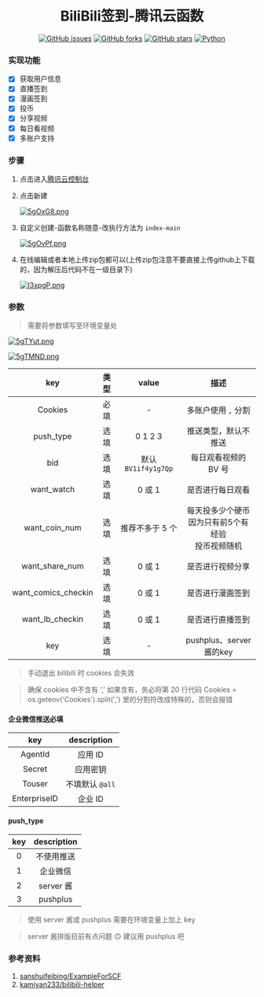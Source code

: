 <div align="center">
<h1>BiliBili签到-腾讯云函数</h1>

[![GitHub issues](https://img.shields.io/github/issues/ICE99125/BiliBili_Checkin?color=red&style=for-the-badge)](https://github.com/ICE99125/BiliBili_Checkin/issues)  [![GitHub forks](https://img.shields.io/github/forks/ICE99125/BiliBili_Checkin?style=for-the-badge)](https://github.com/ICE99125/BiliBili_Checkin/network)  [![GitHub stars](https://img.shields.io/github/stars/ICE99125/BiliBili_Checkin?style=for-the-badge)](https://github.com/ICE99125/BiliBili_Checkin/stargazers)  [![Python](https://img.shields.io/badge/python-3.6%2B-orange?style=for-the-badge)](https://www.python.org/)
</div>


### 实现功能

- [x] 获取用户信息
- [x] 直播签到
- [x] 漫画签到
- [x] 投币
- [x] 分享视频
- [x] 每日看视频
- [x] 多账户支持

### 步骤

1. 点击进入[腾讯云控制台](https://console.cloud.tencent.com/scf/list?rid=1&ns=default)
2. 点击新建

    [![5gOxG8.png](https://z3.ax1x.com/2021/10/23/5gOxG8.png)](https://imgtu.com/i/5gOxG8)
3. 自定义创建-函数名称随意-改执行方法为 `index-main`

    [![5gOvPf.png](https://z3.ax1x.com/2021/10/23/5gOvPf.png)](https://imgtu.com/i/5gOvPf)

4. 在线编辑或者本地上传zip包都可以(上传zip包注意不要直接上传github上下载的，因为解压后代码不在一级目录下)

    [![I3xpgP.png](https://z3.ax1x.com/2021/11/08/I3xpgP.png)](https://imgtu.com/i/I3xpgP)

### 参数

> 需要将参数填写至环境变量处

[![5gTYut.png](https://z3.ax1x.com/2021/10/23/5gTYut.png)](https://imgtu.com/i/5gTYut)

[![5gTMND.png](https://z3.ax1x.com/2021/10/23/5gTMND.png)](https://imgtu.com/i/5gTMND)

|         key         | 类型 |        value        |                            描述                             |
| :-----------------: | :--: | :-----------------: | :---------------------------------------------------------: |
|       Cookies       | 必填 |          -          |                     多账户使用 `,` 分割                     |
|      push_type      | 选填 |       0 1 2 3       |                    推送类型，默认不推送                     |
|         bid         | 选填 | 默认 `BV1if4y1g7Qp` |                    每日观看视频的 BV 号                     |
|     want_watch      | 选填 |       0 或 1        |                      是否进行每日观看                       |
|    want_coin_num    | 选填 |   推荐不多于 5 个   | 每天投多少个硬币<br />因为只有前5个有经验<br />投币视频随机 |
|   want_share_num    | 选填 |       0 或 1        |                      是否进行视频分享                       |
| want_comics_checkin | 选填 |       0 或 1        |                      是否进行漫画签到                       |
|   want_lb_checkin   | 选填 |       0 或 1        |                      是否进行直播签到                       |
|         key         | 选填 |          -          |                   pushplus、server酱的key                   |

> 手动退出 bilibili 时 cookies 会失效

> 确保 cookies 中不含有 ',' 如果含有，务必将第 20 行代码  Cookies = os.getenv('Cookies').split(',') 里的分割符改成特殊的，否则会报错

#### 企业微信推送必填

|     key      |   description   |
| :----------: | :-------------: |
|   AgentId    |     应用 ID     |
|    Secret    |    应用密钥     |
|    Touser    | 不填默认 `@all` |
| EnterpriseID |     企业 ID     |

#### push_type

| key  | description |
| :--: | :---------: |
|  0   | 不使用推送  |
|  1   |  企业微信   |
|  2   |  server 酱  |
|  3   |  pushplus   |

> 使用 server 酱或 pushplus 需要在环境变量上加上 key

> server 酱排版目前有点问题 🙃 建议用 pushplus 吧

### 参考资料
1. [sanshuifeibing/ExampleForSCF](https://github.com/sanshuifeibing/ExampleForSCF)
2. [kamiyan233/bilibili-helper](https://github.com/kamiyan233/bilibili-helper)
